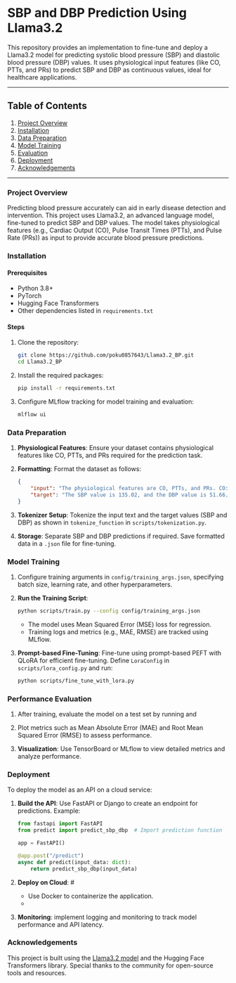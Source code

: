 
# SBP and DBP Prediction Using Llama3.2

This repository provides an implementation to fine-tune and deploy a Llama3.2 model for predicting systolic blood pressure (SBP) and diastolic blood pressure (DBP) values. It uses physiological input features (like CO, PTTs, and PRs) to predict SBP and DBP as continuous values, ideal for healthcare applications.

---

## Table of Contents
1. [Project Overview](#project-overview)
2. [Installation](#installation)
3. [Data Preparation](#data-preparation)
4. [Model Training](#model-training)
5. [Evaluation](#evaluation)
6. [Deployment](#deployment)
7. [Acknowledgements](#acknowledgements)

---

### Project Overview

Predicting blood pressure accurately can aid in early disease detection and intervention. This project uses Llama3.2, an advanced language model, fine-tuned to predict SBP and DBP values. The model takes physiological features (e.g., Cardiac Output (CO), Pulse Transit Times (PTTs), and Pulse Rate (PRs)) as input to provide accurate blood pressure predictions.

### Installation

#### Prerequisites

- Python 3.8+
- PyTorch
- Hugging Face Transformers
- Other dependencies listed in `requirements.txt`

#### Steps

1. Clone the repository:
   ```bash
   git clone https://github.com/poku0857643/Llama3.2_BP.git
   cd Llama3.2_BP
   ```

2. Install the required packages:
   ```bash
   pip install -r requirements.txt
   ```

3. Configure MLflow tracking for model training and evaluation:
   ```bash
   mlflow ui
   ```

### Data Preparation

1. **Physiological Features**: Ensure your dataset contains physiological features like CO, PTTs, and PRs required for the prediction task.
2. **Formatting**: Format the dataset as follows:
   ```json
   {
       "input": "The physiological features are CO, PTTs, and PRs. CO: [values], PTTs: [values], PRs: [values].",
       "target": "The SBP value is 135.02, and the DBP value is 51.66."
   }
   ```
3. **Tokenizer Setup**: Tokenize the input text and the target values (SBP and DBP) as shown in `tokenize_function` in `scripts/tokenization.py`.

4. **Storage**: Separate SBP and DBP predictions if required. Save formatted data in a `.json` file for fine-tuning.

### Model Training

1. Configure training arguments in `config/training_args.json`, specifying batch size, learning rate, and other hyperparameters.

2. **Run the Training Script**:
   ```bash
   python scripts/train.py --config config/training_args.json
   ```
   - The model uses Mean Squared Error (MSE) loss for regression.
   - Training logs and metrics (e.g., MAE, RMSE) are tracked using MLflow.

3. **Prompt-based Fine-Tuning**:
   Fine-tune using prompt-based PEFT with QLoRA for efficient fine-tuning. Define `LoraConfig` in `scripts/lora_config.py` and run:
   ```bash
   python scripts/fine_tune_with_lora.py
   ```

### Performance Evaluation

1. After training, evaluate the model on a test set by running and 

2. Plot metrics such as Mean Absolute Error (MAE) and Root Mean Squared Error (RMSE) to assess performance.

3. **Visualization**: Use TensorBoard or MLflow to view detailed metrics and analyze performance.

### Deployment

To deploy the model as an API on a cloud service:

1. **Build the API**:
   Use FastAPI or Django to create an endpoint for predictions. Example:
   ```python
   from fastapi import FastAPI
   from predict import predict_sbp_dbp  # Import prediction function

   app = FastAPI()

   @app.post("/predict")
   async def predict(input_data: dict):
       return predict_sbp_dbp(input_data)
   ```

2. **Deploy on Cloud**: # 
   - Use Docker to containerize the application.
   - 

3. **Monitoring**:
   implement logging and monitoring to track model performance and API latency.

### Acknowledgements

This project is built using the [Llama3.2 model](https://huggingface.co/) and the Hugging Face Transformers library. Special thanks to the community for open-source tools and resources.

